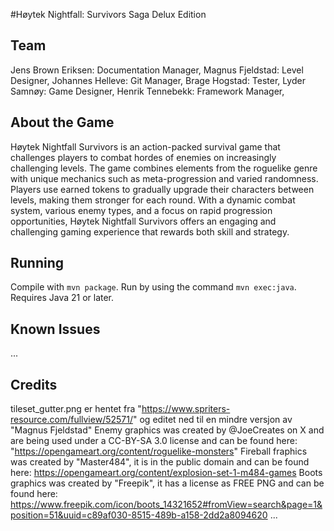 #Høytek Nightfall: Survivors Saga Delux Edition


## Team
Jens Brown Eriksen: Documentation Manager, 
Magnus Fjeldstad: Level Designer, 
Johannes Helleve: Git Manager, 
Brage Hogstad: Tester, 
Lyder Samnøy: Game Designer, 
Henrik Tennebekk: Framework Manager, 

## About the Game
Høytek Nightfall Survivors is an action-packed survival game that challenges players to combat hordes of enemies on increasingly challenging levels. The game combines elements from the roguelike genre with unique mechanics such as meta-progression and varied randomness. Players use earned tokens to gradually upgrade their characters between levels, making them stronger for each round. With a dynamic combat system, various enemy types, and a focus on rapid progression opportunities, Høytek Nightfall Survivors offers an engaging and challenging gaming experience that rewards both skill and strategy.

## Running
Compile with `mvn package`.
Run by using the command `mvn exec:java`.
Requires Java 21 or later.

## Known Issues

...

## Credits
tileset_gutter.png er hentet fra "https://www.spriters-resource.com/fullview/52571/" og editet ned til en mindre versjon av "Magnus Fjeldstad"
Enemy graphics was created by @JoeCreates on X and are being used under a CC-BY-SA 3.0 license and can be found here: "https://opengameart.org/content/roguelike-monsters"
Fireball fraphics was created by "Master484", it is in the public domain and can be found here: https://opengameart.org/content/explosion-set-1-m484-games
Boots graphics was created by "Freepik", it has a license as FREE PNG and can be found here: https://www.freepik.com/icon/boots_14321652#fromView=search&page=1&position=51&uuid=c89af030-8515-489b-a158-2dd2a8094620
...
